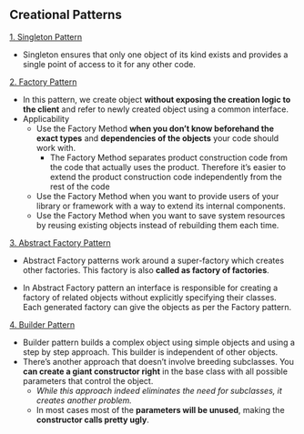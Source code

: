 ## Creational Patterns

[1. Singleton Pattern](1.%20Singleton)

- Singleton ensures that only one object of its kind exists and provides a single point of access to it for any other code.

[2. Factory Pattern](2.%20Factory)
- In this pattern, we create object **without exposing the creation logic to the client** and refer to newly created object using a common interface.
- Applicability 
  * Use the Factory Method **when you don’t know beforehand the exact types** and **dependencies of the objects** your code should work with.
    * The Factory Method separates product construction code from the code that actually uses the product. Therefore it’s easier to extend the product construction code independently from the rest of the code
  * Use the Factory Method when you want to provide users of your library or framework with a way to extend its internal components.
  * Use the Factory Method when you want to save system resources by reusing existing objects instead of rebuilding them each time.
    
[3. Abstract Factory Pattern](3.%20Abstract%20Factory)
- Abstract Factory patterns work around a super-factory which creates other factories. This factory is also **called as factory of factories**.

- In Abstract Factory pattern an interface is responsible for creating a factory of related objects without explicitly specifying their classes. Each generated factory can give the objects as per the Factory pattern.

[4. Builder Pattern](4.%20Builder)
- Builder pattern builds a complex object using simple objects and using a step by step approach.
  This builder is independent of other objects.
- There’s another approach that doesn’t involve breeding subclasses. You **can create a giant constructor right** in the base class with all possible parameters that control the object. 
  * <i>While this approach indeed eliminates the need for subclasses, it creates another problem.</i>  
  * In most cases most of the **parameters will be unused**, making the **constructor calls pretty ugly**. 